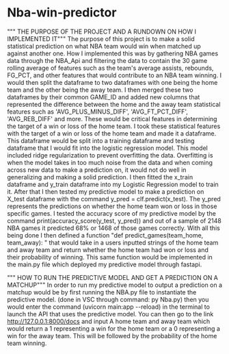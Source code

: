 # Nba-win-predictor
""" THE PURPOSE OF THE PROJECT AND A RUNDOWN ON HOW I IMPLEMENTED IT"""
The purpose of this project is to make a solid statistical prediction on what NBA team would win when matched up against another one. How I implemented this was
by gathering NBA games data through the NBA_Api and filtering the data to contain the 30 game rolling average of features such as the team's average assists, rebounds,
FG_PCT, and other features that would contribute to an NBA team winning. I would then split the dataframe to two dataframes with one being the home team and the other
being the away team. I then merged these two dataframes by their common GAME_ID and added new columns that represented the difference between the home and the away team
statistical features such as 'AVG_PLUS_MINUS_DIFF', 'AVG_FT_PCT_DIFF', 'AVG_REB_DIFF' and more. These would be critical features in determining the target of a win or loss
of the home team. I took these statistical features with the target of a win or loss of the home team and made it a dataframe. This dataframe would be split into a training
dataframe and testing dataframe that I would fit into the logistic regression model. This model included ridge regularization to prevent overfitting the data. Overfitting
is when the model takes in too much noise from the data and when coming across new data to make a prediction on, it would not do well in generalizing and making a solid 
prediction. I then fitted the x_train dataframe and y_train dataframe into my Logistic Regression model to train it. After that I then tested my predictive model to make
a prediction on X_test dataframe with the command y_pred = clf.predict(x_test). The y_pred represents the predictions on whether the home team won or loss in those specific
games. I tested the accuracy score of my predictive model by the command print(accuracy_score(y_test, y_pred)) and out of a sample of 2148 NBA games it predicted 68% 
or 1468 of those games correctly. With all this being done I then defined a function "def predict_games(team_home, team_away): " that would take in a users inputted 
strings of the home team and away team and return whether the home team had won or loss and their probability of winning. This same function would be implemented in the 
main.py file which deployed my predictive model through fastapi.


""" HOW TO RUN THE PREDICTIVE MODEL AND GET A PREDICTION ON A MATCHUP"""
In order to run my predictive model to output a prediction on a matchup would be by first running the NBA.py file to instantiate the predictive model. (done in VSC
through command: py Nba.py) then you would enter the command (uvicorn main:app --reload) in the terminal to launch the API that uses the predictive model. You can then
go to the link http://127.0.0.1:8000/docs and input A home team and away team which would return a 1 representing a win for the home team or a 0 representing a win for 
the away team. This will be followed by the probability of the home team winning.
